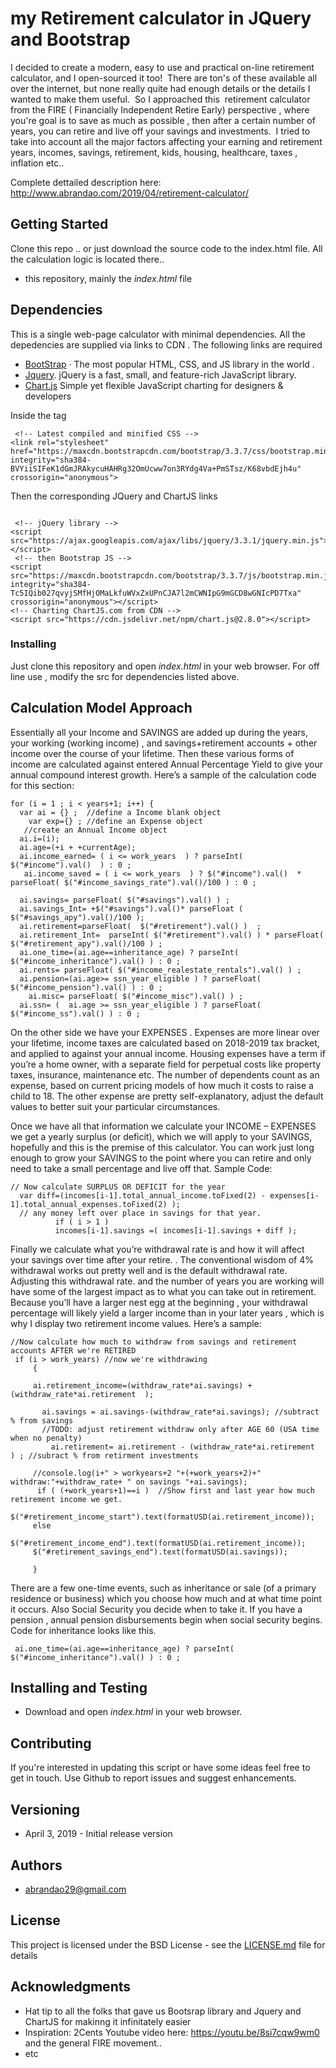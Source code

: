  
# my Retirement calculator in JQuery and Bootstrap

I decided to create a modern, easy to use and practical on-line retirement calculator, and I open-sourced it too!  There are ton's of these available all over the internet, but none really quite had enough details or the details I wanted to make them useful.  So I approached this  retirement calculator from the FIRE ( Financially Independent Retire Early) perspective , where you're goal is to save as much as possible , then after a certain number of years, you can retire and live off your savings and investments.  I tried to take into account all the major factors affecting your earning and retirement years, incomes, savings, retirement, kids, housing, healthcare, taxes , inflation etc..


Complete dettailed description here: http://www.abrandao.com/2019/04/retirement-calculator/


## Getting Started

Clone this repo .. or just download the source code to the index.html file. All the calculation logic is located there.. 

  * this repository, mainly the *index.html* file 
 

## Dependencies 

This is a single web-page calculator with minimal dependencies. All the depedencies are supplied via links to CDN . 
The following links are required
  * [BootStrap](https://getbootstrap.com/) · The most popular HTML, CSS, and JS library in the world . 
  * [Jquery](https://jquery.com/). jQuery is a fast, small, and feature-rich JavaScript library. 
  * [Chart.js](https://www.chartjs.org/) Simple yet flexible JavaScript charting for designers & developers

Inside the <head> tag
```	
 <!-- Latest compiled and minified CSS -->
<link rel="stylesheet" href="https://maxcdn.bootstrapcdn.com/bootstrap/3.3.7/css/bootstrap.min.css" integrity="sha384-BVYiiSIFeK1dGmJRAkycuHAHRg32OmUcww7on3RYdg4Va+PmSTsz/K68vbdEjh4u" crossorigin="anonymous">
```

Then the corresponding JQuery and ChartJS links 

```

 <!-- jQuery library -->
<script src="https://ajax.googleapis.com/ajax/libs/jquery/3.3.1/jquery.min.js"></script>
 <!-- then Bootstrap JS -->
<script src="https://maxcdn.bootstrapcdn.com/bootstrap/3.3.7/js/bootstrap.min.js" integrity="sha384-Tc5IQib027qvyjSMfHjOMaLkfuWVxZxUPnCJA7l2mCWNIpG9mGCD8wGNIcPD7Txa" crossorigin="anonymous"></script>
<!-- Charting ChartJS.com from CDN -->
<script src="https://cdn.jsdelivr.net/npm/chart.js@2.8.0"></script>
```

### Installing

Just clone this repository and open *index.html* in your web browser. For off line use , modify the src for dependencies listed above.

## Calculation Model Approach 


Essentially all your Income and SAVINGS are added up during the years, your working (working income) , and savings+retirement accounts  + other income over the course of your lifetime. Then these various forms of income are calculated against entered  Annual Percentage Yield to give your annual compound interest growth.  Here’s a sample of the calculation code for this section:

```
for (i = 1 ; i < years+1; i++) { 
  var ai = {} ;  //define a Income blank object
    var exp={} ; //define an Expense object
   //create an Annual Income object
  ai.i=(i);
  ai.age=(+i + +currentAge);
  ai.income_earned= ( i <= work_years  ) ? parseInt( $("#income").val()  ) : 0 ;
   ai.income_saved = ( i <= work_years  ) ? $("#income").val()  * parseFloat( $("#income_savings_rate").val()/100 ) : 0 ; 
  
  ai.savings= parseFloat( $("#savings").val() ) ; 
  ai.savings_Int= +$("#savings").val()* parseFloat ( $("#savings_apy").val()/100 );
  ai.retirement=parseFloat(  $("#retirement").val() )  ; 
  ai.retirement_Int=  parseInt( $("#retirement").val() ) * parseFloat( $("#retirement_apy").val()/100 ) ;
  ai.one_time=(ai.age==inheritance_age) ? parseInt( $("#income_inheritance").val() ) : 0 ;
  ai.rents= parseFloat( $("#income_realestate_rentals").val() ) ;
  ai.pension=(ai.age>= ssn_year_eligible ) ? parseFloat(  $("#income_pension").val() ) : 0 ;
    ai.misc= parseFloat( $("#income_misc").val() ) ;
  ai.ssn= (  ai.age >= ssn_year_eligible ) ? parseFloat( $("#income_ss").val() ) : 0 ;
```

  On the other side we have your EXPENSES . Expenses are more linear over your lifetime, income taxes are calculated based on 2018-2019 tax bracket, and applied to against your annual income.  Housing expenses have a term if you’re a home owner, with a separate field for perpetual costs like property taxes,  insurance, maintenance etc.  The number of dependents count as an expense, based on current pricing models of how much it costs to raise a child to 18. The other expense are pretty self-explanatory, adjust the default values  to better suit your particular circumstances.

Once we have all that information we  calculate your INCOME – EXPENSES we get a yearly surplus (or deficit), which we will apply to your SAVINGS, hopefully and this is the premise of this calculator.  You can work just long enough to grow your SAVINGS to the point where you can retire and only need to take a small percentage and live off that.  Sample Code:

```
// Now calculate SURPLUS OR DEFICIT for the year
  var diff=(incomes[i-1].total_annual_income.toFixed(2) - expenses[i-1].total_annual_expenses.toFixed(2) );
  // any money left over place in savings for that year.
          if ( i > 1 )
          incomes[i-1].savings =( incomes[i-1].savings + diff );
```

Finally we calculate what you’re withdrawal  rate is and how it will affect your savings over time after your retire. . The conventional wisdom of 4% withdrawal works out pretty well and is the default withdrawal rate. Adjusting this withdrawal rate. and the number of years you are working will have some of the largest impact as to what you can take out in retirement. Because you’ll have a larger nest egg at the beginning , your withdrawal percentage will likely yield a larger income than in your later years , which is why I display two retirement income values. Here’s a sample:
```
//Now calculate how much to withdraw from savings and retirement accounts AFTER we're RETIRED
 if (i > work_years) //now we're withdrawing
     {
   
     ai.retirement_income=(withdraw_rate*ai.savings) +  (withdraw_rate*ai.retirement  );  
       
       ai.savings = ai.savings-(withdraw_rate*ai.savings); //subtract % from savings 
       //TODO: adjust retirement withdraw only after AGE 60 (USA time when no penalty)
         ai.retirement= ai.retirement - (withdraw_rate*ai.retirement  ) ; //subract % from retirment investments
     
     //console.log(i+" > workyears+2 "+(+work_years+2)+" withdraw:"+withdraw_rate+ " on savings "+ai.savings);
      if ( (+work_years+1)==i )  //Show first and last year how much retirement income we get.
       $("#retirement_income_start").text(formatUSD(ai.retirement_income));
     else
     $("#retirement_income_end").text(formatUSD(ai.retirement_income));  
     $("#retirement_savings_end").text(formatUSD(ai.savings));  
   
     }
``` 

There are a few one-time events, such as inheritance or sale (of a primary residence or business) which you choose how much and at what time point it occurs. Also Social Security you decide when to take it. If you have a pension , annual pension disbursements begin when social security begins.  Code for inheritance looks like this.

``` ai.one_time=(ai.age==inheritance_age) ? parseInt( $("#income_inheritance").val() ) : 0 ;```

## Installing and Testing 

  *   Download and open *index.html* in your web browser.


## Contributing

If you're interested in updating this script or have some ideas feel free to get in touch. Use Github to report issues and suggest enhancements.

## Versioning

  * April 3, 2019 - Initial release  version


## Authors
 
  * abrandao29@gmail.com

## License

This project is licensed under the BSD License - see the [LICENSE.md](LICENSE.md) file for details

## Acknowledgments

* Hat tip to all the folks that gave us Bootsrap library and Jquery  and ChartJS for makinng it infinitately easier
* Inspiration: 2Cents Youtube video here: https://youtu.be/8si7cqw9wm0 and the general FIRE movement.. 
* etc
